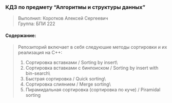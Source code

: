 ### КДЗ по предмету “Алгоритмы и структуры данных” 
> Выполнил: Коротков Алексей Сергеевич\
> Группа: БПИ 222<br>

#### Содержание:
> Репозиторий включает в себя следуюшие методы сортировки и их реализация на С++:
> 1. Сортировка вставками / Sorting by insert\
> 2. Сортировка вставками с бинпоиском / Sorting by insert with bin-search\
> 3. Быстрая сортировка / Quick sorting\
> 4. Сортировка слиянием / Merge sorting\
> 5. Пирамидальная сортировка (сортировка по куче) / Piramidal sorting<br>
